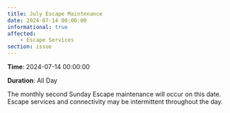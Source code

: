 ```yaml
---
title: July Escape Maintenance 
date: 2024-07-14 00:00:00
informational: true
affected:
    - Escape Services
section: issue
---
```


**Time**: 2024-07-14 00:00:00

**Duration**: All Day

The monthly second Sunday Escape maintenance will occur on this date. Escape services and connectivity may be intermittent throughout the day.
